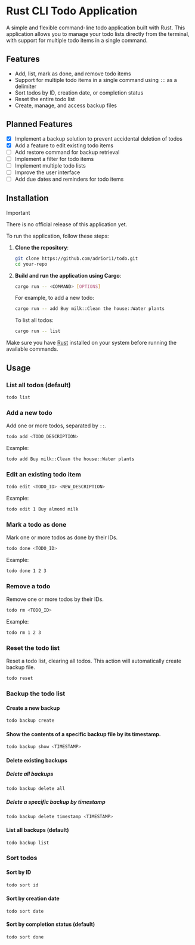 # Rust CLI Todo Application

A simple and flexible command-line todo application built with Rust. 
This application allows you to manage your todo lists directly from the terminal, with support for multiple todo items in a single command.

## Features

- Add, list, mark as done, and remove todo items
- Support for multiple todo items in a single command using `::` as a delimiter
- Sort todos by ID, creation date, or completion status
- Reset the entire todo list
- Create, manage, and access backup files

## Planned Features

- [X] Implement a backup solution to prevent accidental deletion of todos
- [X] Add a feature to edit existing todo items
- [ ] Add restore command for backup retrieval
- [ ] Implement a filter for todo items
- [ ] Implement multiple todo lists
- [ ] Improve the user interface
- [ ] Add due dates and reminders for todo items

## Installation

> [!IMPORTANT]  
> There is no official release of this application yet.

To run the application, follow these steps:

1. **Clone the repository**:
    ```sh
    git clone https://github.com/adrior11/todo.git
    cd your-repo
    ```

2. **Build and run the application using Cargo**:
    ```sh
    cargo run -- <COMMAND> [OPTIONS]
    ```

    For example, to add a new todo:
    ```sh
    cargo run -- add Buy milk::Clean the house::Water plants
    ```

    To list all todos:
    ```sh
    cargo run -- list
    ```

Make sure you have [Rust](https://www.rust-lang.org/tools/install) installed on your system before running the available commands.

## Usage

### List all todos (default)
```sh
todo list
```

### Add a new todo

Add one or more todos, separated by `::`.

```sh
todo add <TODO_DESCRIPTION>
```

Example:

```sh
todo add Buy milk::Clean the house::Water plants
```

### Edit an existing todo item
```sh 
todo edit <TODO_ID> <NEW_DESCRIPTION>
```

Example:
```sh 
todo edit 1 Buy almond milk
```

### Mark a todo as done

Mark one or more todos as done by their IDs.

```sh
todo done <TODO_ID>
```

Example:

```sh
todo done 1 2 3
```

### Remove a todo

Remove one or more todos by their IDs.

```sh
todo rm <TODO_ID>
```

Example:
```sh
todo rm 1 2 3
```

### Reset the todo list

Reset a todo list, clearing all todos. This action will automatically create backup file.

```sh 
todo reset
```

### Backup the todo list

#### Create a new backup 

```sh 
todo backup create
```

#### Show the contents of a specific backup file by its timestamp.

```sh 
todo backup show <TIMESTAMP>
```

#### Delete existing backups 

##### Delete all backups 

```sh 
todo backup delete all 
```

##### Delete a specific backup by timestamp 

```sh 
todo backup delete timestamp <TIMESTAMP>
```

#### List all backups (default)

```sh 
todo backup list
```

### Sort todos

#### Sort by ID 

```sh 
todo sort id
```

#### Sort by creation date

```
todo sort date
```

#### Sort by completion status (default)

```sh 
todo sort done
```

